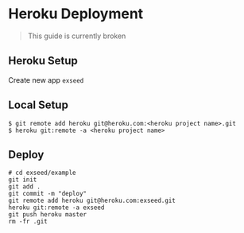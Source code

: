# Heroku Deployment

> This guide is currently broken

## Heroku Setup

Create new app `exseed`

## Local Setup

```
$ git remote add heroku git@heroku.com:<heroku project name>.git
$ heroku git:remote -a <heroku project name>
```

## Deploy

```
# cd exseed/example
git init
git add .
git commit -m "deploy"
git remote add heroku git@heroku.com:exseed.git
heroku git:remote -a exseed
git push heroku master
rm -fr .git
```